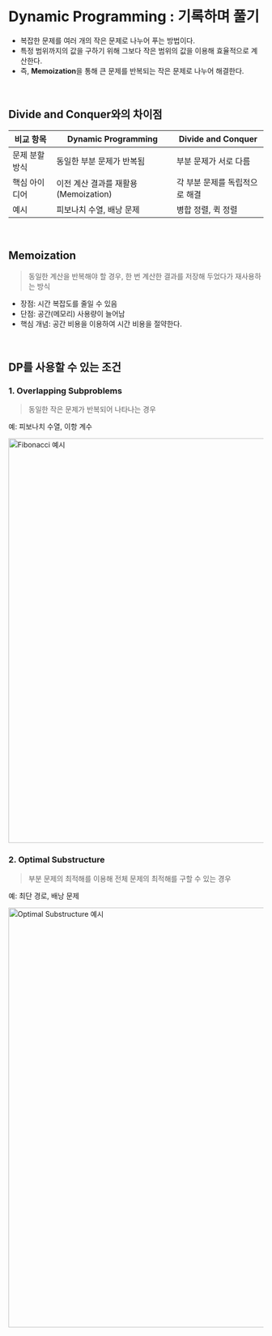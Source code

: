 
# Dynamic Programming : 기록하며 풀기

- 복잡한 문제를 여러 개의 작은 문제로 나누어 푸는 방법이다.  
- 특정 범위까지의 값을 구하기 위해 그보다 작은 범위의 값을 이용해 효율적으로 계산한다.  
- 즉, **Memoization**을 통해 큰 문제를 반복되는 작은 문제로 나누어 해결한다.


<br>


## Divide and Conquer와의 차이점

| 비교 항목 | Dynamic Programming | Divide and Conquer |
|------------|---------------------|--------------------|
| 문제 분할 방식 | 동일한 부분 문제가 반복됨 | 부분 문제가 서로 다름 |
| 핵심 아이디어 | 이전 계산 결과를 재활용 (Memoization) | 각 부분 문제를 독립적으로 해결 |
| 예시 | 피보나치 수열, 배낭 문제 | 병합 정렬, 퀵 정렬 |



<br>


## Memoization

> 동일한 계산을 반복해야 할 경우, 한 번 계산한 결과를 저장해 두었다가 재사용하는 방식

- 장점: 시간 복잡도를 줄일 수 있음  
- 단점: 공간(메모리) 사용량이 늘어남  
- 핵심 개념: 공간 비용을 이용하여 시간 비용을 절약한다.



<br>


## DP를 사용할 수 있는 조건

### 1. Overlapping Subproblems  
> 동일한 작은 문제가 반복되어 나타나는 경우

예: 피보나치 수열, 이항 계수

<img width="3252" height="800" alt="Fibonacci 예시" src="https://github.com/user-attachments/assets/90d23e2a-67fd-44b9-a649-fb3489e44457" />



### 2️. Optimal Substructure  
> 부분 문제의 최적해를 이용해 전체 문제의 최적해를 구할 수 있는 경우

예: 최단 경로, 배낭 문제 

<img width="1548" height="830" alt="Optimal Substructure 예시" src="https://github.com/user-attachments/assets/e9317ffc-cbf0-495d-bf9b-7b10f72fcc19" />



